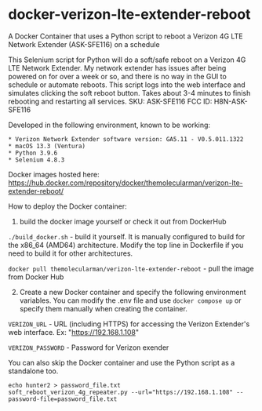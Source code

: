 # docker-verizon-lte-extender-reboot
A Docker Container that uses a Python script to 
reboot a Verizon 4G LTE Network Extender (ASK-SFE116)
on a schedule

This Selenium script for Python will do a soft/safe reboot on a
Verizon 4G LTE Network Extender. My network extender has issues after
being powered on for over a week or so, and there is no way in the GUI
to schedule or automate reboots. This script logs into the web interface
and simulates clicking the soft reboot button.
Takes about 3-4 minutes to finish rebooting and restarting all services.
SKU: ASK-SFE116
FCC ID: H8N-ASK-SFE116

Developed in the following environment, known to be working:

    * Verizon Network Extender software version: GA5.11 - V0.5.011.1322
    * macOS 13.3 (Ventura)
    * Python 3.9.6
    * Selenium 4.8.3

Docker images hosted here:
   https://hub.docker.com/repository/docker/themolecularman/verizon-lte-extender-reboot/

How to deploy the Docker container:

 1) build the docker image yourself or check it out from DockerHub

```./build_docker.sh``` - build it yourself. It is manually configured to build for the x86_64 (AMD64) architecture. Modify the top line in Dockerfile if you need to build it for other architectures.

```docker pull themolecularman/verizon-lte-extender-reboot``` - pull the image from Docker Hub

2) Create a new Docker container and specify the following environment variables. You can modify the .env file and use ```docker compose up``` or specify them manually when creating the container.

```VERIZON_URL``` - URL (including HTTPS) for accessing the Verizon Extender's web interface. Ex: "https://192.168.1.108"

```VERIZON_PASSWORD``` - Password for Verizon exender


You can also skip the Docker container and use the Python script as a standalone too. 
```
echo hunter2 > password_file.txt
soft_reboot_verizon_4g_repeater.py --url="https://192.168.1.108" --password-file=password_file.txt
```
